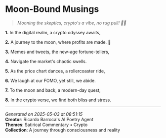 # Moon-Bound Musings

> *Mooning the skeptics, crypto's a vibe, no rug pull! 🤑💫*

**1.** In the digital realm, a crypto odyssey awaits,


**2.** A journey to the moon, where profits are made. 🚀


**3.** Memes and tweets, the new-age fortune-tellers,


**4.** Navigate the market's chaotic swells.


**5.** As the price chart dances, a rollercoaster ride,


**6.** We laugh at our FOMO, yet still, we abide.


**7.** To the moon and back, a modern-day quest,


**8.** In the crypto verse, we find both bliss and stress.



---

*Generated on 2025-05-03 at 08:51:15*  
**Creator**: Ricardo Barroca's AI Poetry Agent  
**Themes**: Satirical Commentary • Crypto  
**Collection**: A journey through consciousness and reality